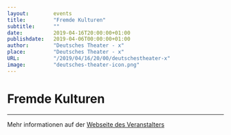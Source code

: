 ```yaml
---
layout:        events
title:         "Fremde Kulturen"
subtitle:      ""
date:          2019-04-16T20:00:00+01:00
publishdate:   2019-04-06T00:00:00+01:00
author:        "Deutsches Theater - x"
place:         "Deutsches Theater - x"
URL:           "/2019/04/16/20/00/deutschestheater-x"
image:         "deutsches-theater-icon.png"
---
```


Fremde Kulturen
===========


-----------



Mehr informationen auf der [Webseite des Veranstalters](https://www.dt-goettingen.de/stueck/fremde-kulturen/)
